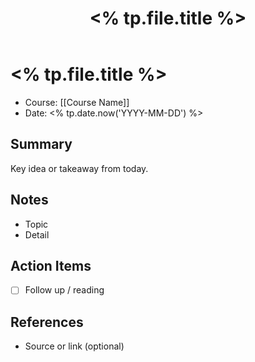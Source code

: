 ﻿---
title: "<% tp.file.title %>"
tags: [lecture]
cssclass: simple-note
---

# <% tp.file.title %>

- Course: [[Course Name]]
- Date: <% tp.date.now('YYYY-MM-DD') %>

## Summary
Key idea or takeaway from today.

## Notes
- Topic
- Detail

## Action Items
- [ ] Follow up / reading

## References
- Source or link (optional)

